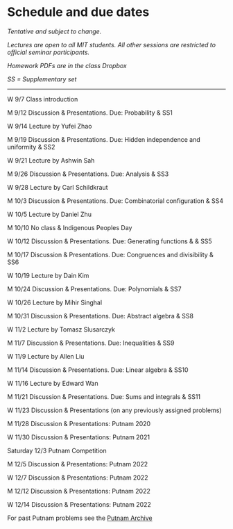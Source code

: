 # Schedule and due dates

  

_Tentative and subject to change._

_Lectures are open to all MIT students. All other sessions are restricted to official seminar participants._

_Homework PDFs are in the class Dropbox_

_SS = Supplementary set_

*********
  
W 9/7 Class introduction

M 9/12 Discussion & Presentations. Due: Probability & SS1

W 9/14 Lecture by Yufei Zhao

M 9/19 Discussion & Presentations. Due: Hidden independence and uniformity & SS2

W 9/21 Lecture by Ashwin Sah

M 9/26 Discussion & Presentations. Due: Analysis & SS3

W 9/28 Lecture by Carl Schildkraut 

M 10/3 Discussion & Presentations. Due: Combinatorial configuration & SS4

W 10/5 Lecture by Daniel Zhu

M 10/10 No class & Indigenous Peoples Day

W 10/12 Discussion & Presentations. Due: Generating functions & & SS5

M 10/17 Discussion & Presentations. Due: Congruences and divisibility & SS6

W 10/19 Lecture by Dain Kim

M 10/24 Discussion & Presentations. Due: Polynomials & SS7

W 10/26 Lecture by Mihir Singhal

M 10/31 Discussion & Presentations. Due: Abstract algebra & SS8

W 11/2 Lecture by Tomasz Slusarczyk

M 11/7 Discussion & Presentations. Due: Inequalities & SS9

W 11/9 Lecture by Allen Liu

M 11/14 Discussion & Presentations. Due: Linear algebra & SS10

W 11/16 Lecture by Edward Wan

M 11/21 Discussion & Presentations. Due: Sums and integrals & SS11

W 11/23 Discussion & Presentations (on any previously assigned problems)

M 11/28 Discussion & Presentations: Putnam 2020

W 11/30 Discussion & Presentations: Putnam 2021

Saturday 12/3 Putnam Competition

M 12/5 Discussion & Presentations: Putnam 2022

W 12/7 Discussion & Presentations: Putnam 2022

M 12/12 Discussion & Presentations: Putnam 2022

W 12/14 Discussion & Presentations: Putnam 2022

For past Putnam problems see the [Putnam Archive](https://kskedlaya.org/putnam-archive)
